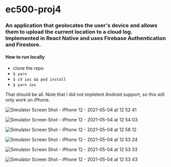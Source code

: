 # ec500-proj4

### An application that geolocates the user's device and allows them to upload the current location to a cloud log. Implemented in React Native and uses Firebase Authentication and Firestore.

#### How to run locally
- clone the repo
-  `$ yarn`
- `$ cd ios && pod install`
- `$ yarn ios`

That should be all. Note that I did not implelent Android support, so this will only work on iPhone.

![Simulator Screen Shot - iPhone 12 - 2021-05-04 at 12 52 41](https://user-images.githubusercontent.com/36800180/117040561-04e59400-acd8-11eb-8261-470f9918c938.png)

![Simulator Screen Shot - iPhone 12 - 2021-05-04 at 12 54 03](https://user-images.githubusercontent.com/36800180/117040621-0fa02900-acd8-11eb-9cc2-dc58745d4127.png)

![Simulator Screen Shot - iPhone 12 - 2021-05-04 at 12 58 12](https://user-images.githubusercontent.com/36800180/117041020-80474580-acd8-11eb-84d7-18f5e670bed1.png)

![Simulator Screen Shot - iPhone 12 - 2021-05-04 at 12 53 24](https://user-images.githubusercontent.com/36800180/117040659-19299100-acd8-11eb-9c03-8005bce41502.png)

![Simulator Screen Shot - iPhone 12 - 2021-05-04 at 12 53 33](https://user-images.githubusercontent.com/36800180/117040680-1dee4500-acd8-11eb-8890-288bb13f2348.png)

![Simulator Screen Shot - iPhone 12 - 2021-05-04 at 12 53 43](https://user-images.githubusercontent.com/36800180/117040685-20509f00-acd8-11eb-98ff-10ad228d3cb1.png)

